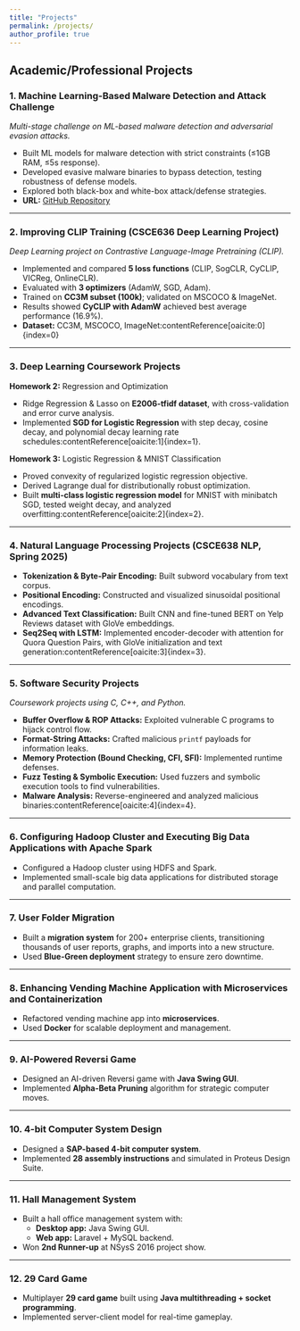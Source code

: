 ```yaml
---
title: "Projects"
permalink: /projects/
author_profile: true
---
```


## Academic/Professional Projects

### 1. Machine Learning-Based Malware Detection and Attack Challenge
*Multi-stage challenge on ML-based malware detection and adversarial evasion attacks.*  
- Built ML models for malware detection with strict constraints (≤1GB RAM, ≤5s response).  
- Developed evasive malware binaries to bypass detection, testing robustness of defense models.  
- Explored both black-box and white-box attack/defense strategies.  
- **URL:** [GitHub Repository](https://github.com/gnat-n/-ml-based-malware-defender-and-attack)

---

### 2. Improving CLIP Training (CSCE636 Deep Learning Project)
*Deep Learning project on Contrastive Language-Image Pretraining (CLIP).*  
- Implemented and compared **5 loss functions** (CLIP, SogCLR, CyCLIP, VICReg, OnlineCLR).  
- Evaluated with **3 optimizers** (AdamW, SGD, Adam).  
- Trained on **CC3M subset (100k)**; validated on MSCOCO & ImageNet.  
- Results showed **CyCLIP with AdamW** achieved best average performance (16.9%).  
- **Dataset:** CC3M, MSCOCO, ImageNet:contentReference[oaicite:0]{index=0}

---

### 3. Deep Learning Coursework Projects
**Homework 2:** Regression and Optimization  
- Ridge Regression & Lasso on **E2006-tfidf dataset**, with cross-validation and error curve analysis.  
- Implemented **SGD for Logistic Regression** with step decay, cosine decay, and polynomial decay learning rate schedules:contentReference[oaicite:1]{index=1}.  

**Homework 3:** Logistic Regression & MNIST Classification  
- Proved convexity of regularized logistic regression objective.  
- Derived Lagrange dual for distributionally robust optimization.  
- Built **multi-class logistic regression model** for MNIST with minibatch SGD, tested weight decay, and analyzed overfitting:contentReference[oaicite:2]{index=2}.  

---

### 4. Natural Language Processing Projects (CSCE638 NLP, Spring 2025)
- **Tokenization & Byte-Pair Encoding:** Built subword vocabulary from text corpus.  
- **Positional Encoding:** Constructed and visualized sinusoidal positional encodings.  
- **Advanced Text Classification:** Built CNN and fine-tuned BERT on Yelp Reviews dataset with GloVe embeddings.  
- **Seq2Seq with LSTM:** Implemented encoder-decoder with attention for Quora Question Pairs, with GloVe initialization and text generation:contentReference[oaicite:3]{index=3}.  

---

### 5. Software Security Projects
*Coursework projects using C, C++, and Python.*  
- **Buffer Overflow & ROP Attacks:** Exploited vulnerable C programs to hijack control flow.  
- **Format-String Attacks:** Crafted malicious `printf` payloads for information leaks.  
- **Memory Protection (Bound Checking, CFI, SFI):** Implemented runtime defenses.  
- **Fuzz Testing & Symbolic Execution:** Used fuzzers and symbolic execution tools to find vulnerabilities.  
- **Malware Analysis:** Reverse-engineered and analyzed malicious binaries:contentReference[oaicite:4]{index=4}.  

---

### 6. Configuring Hadoop Cluster and Executing Big Data Applications with Apache Spark
- Configured a Hadoop cluster using HDFS and Spark.  
- Implemented small-scale big data applications for distributed storage and parallel computation.  

---

### 7. User Folder Migration
- Built a **migration system** for 200+ enterprise clients, transitioning thousands of user reports, graphs, and imports into a new structure.  
- Used **Blue-Green deployment** strategy to ensure zero downtime.  

---

### 8. Enhancing Vending Machine Application with Microservices and Containerization
- Refactored vending machine app into **microservices**.  
- Used **Docker** for scalable deployment and management.  

---

### 9. AI-Powered Reversi Game
- Designed an AI-driven Reversi game with **Java Swing GUI**.  
- Implemented **Alpha-Beta Pruning** algorithm for strategic computer moves.  

---

### 10. 4-bit Computer System Design
- Designed a **SAP-based 4-bit computer system**.  
- Implemented **28 assembly instructions** and simulated in Proteus Design Suite.  

---

### 11. Hall Management System
- Built a hall office management system with:  
  - **Desktop app:** Java Swing GUI.  
  - **Web app:** Laravel + MySQL backend.  
- Won **2nd Runner-up** at NSysS 2016 project show.  

---

### 12. 29 Card Game
- Multiplayer **29 card game** built using **Java multithreading + socket programming**.  
- Implemented server-client model for real-time gameplay.  

